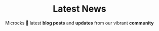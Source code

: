 ---
title: "Latest News"
subtitle: "Microcks 📢 latest **blog posts** and **updates** from our vibrant **community**"
# meta description
description: "Microcks latest blog posts and news"
draft: false
---